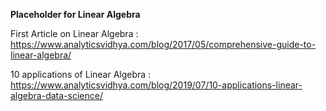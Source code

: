 **Placeholder for Linear Algebra**


First Article on Linear Algebra : https://www.analyticsvidhya.com/blog/2017/05/comprehensive-guide-to-linear-algebra/

10 applications of Linear Algebra : https://www.analyticsvidhya.com/blog/2019/07/10-applications-linear-algebra-data-science/
